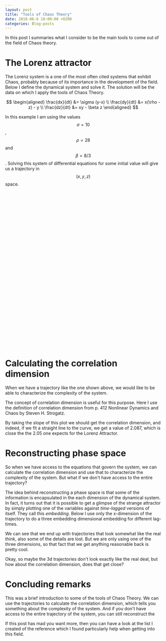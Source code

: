 ```yaml
---
layout: post
title: "Tools of Chaos Theory"
date: 2018-06-6 10:00:00 +0200
categories: Blog-posts
---
```


In this post I summaries what I consider to be the main tools to come out of the field of Chaos theory.

<head>
    <script src="http://d3js.org/d3.v4.min.js" charset="utf-8"></script>
    <script src="https://unpkg.com/d3-3d/build/d3-3d.min.js"></script>
    <style type="text/css">
        path {
            fill: none;
        }
    </style>
</head>

# The Lorenz attractor

The Lorenz system is a one of the most often cited systems that exhibit Chaos, probably because of its importance in the development of the field. Below I define the dynamical system and solve it. The solution will be the data on which I apply the tools of Chaos Theory.

$$
\begin{aligned}
\frac{dx}{dt} &= \sigma (y-x) \\
\frac{dy}{dt} &= x(\rho - z) - y \\
\frac{dz}{dt} &= xy - \beta z
\end{aligned}
$$

In this example I am using the values $$\sigma=10$$, $$\rho=28$$ and $$\beta = 8/3$$. Solving this system of differential equations for some initial value will give us a trajectory in $$(x, y, z)$$ space.

<center>
    <svg id='lorenz-system' width="500" height="500"/>
</center>

# Calculating the correlation dimension

When we have a trajectory like the one shown above, we would like to be able to characterize the complexity of the system.

The concept of correlation dimension is useful for this purpose. Here I use the definition of correlation dimension from p. 412 Nonlinear Dynamics and Chaos by Steven H. Strogatz.

<center>
    <div id='ln_c_ln_epsilon'></div>
</center>

By taking the slope of this plot we should get the correlation dimension, and indeed, if we fit a straight line to the curve, we get a value of 2.087, which is close the the 2.05 one expects for the Lorenz Attractor.

# Reconstructing phase space

So when we have access to the equations that govern the system, we can calculate the correlation dimension and use that to characterize the complexity of the system. But what if we don't have access to the entire trajectory?

The idea behind reconstructing a phase space is that some of the information is encapsulated in the each dimension of the dynamical system. In fact, it turns out that it is possible to get a glimpse of the strange attractor by simply plotting one of the variables against _time-lagged_ versions of itself. They call this _embedding_. Below I use only the x-dimension of the trajectory to do a three embedding dimensional embedding for different lag-times.

<center>
    <div id='lagtimes'></div>
</center>

We can see that we end up with trajectories that look somewhat like the real think, also some of the details are lost. But we are only using one of the three dimensions, so that fact that we get anything reasonable back is pretty cool.

Okay, so maybe the 3d trajectories don't look exactly like the real deal, but how about the correlation dimension, does that get close?

# Concluding remarks

This was a brief introduction to some of the tools of Chaos Theory. We can use the trajectories to calculate the correlation dimension, which tells you something about the complexity of the system. And if you don't have access to the entire trajectory of the system, you can still reconstruct the

If this post has mad you want more, then you can have a look at the list I created of the reference which I found particularly help when getting into this field.

<script type='text/javascript' src='../../../../js/d3/lorenz-system.js'></script>
<script type='text/javascript' src='../../../../js/d3/ln-c-ln-epsilon.js'></script>
<script type='text/javascript' src='../../../../js/d3/lagtimes.js'></script>
